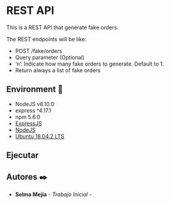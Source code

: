 # REST API

This is a REST API that generate fake orders.

The REST endpoints will be like:
* POST /fake/orders
* Query parameter (Optional) 
* ‘n’: Indicate how many fake orders to generate. Default to 1.
*  Return always a list of fake orders


## Environment 🚀
* NodeJS v8.10.0
* express ^4.17.1
* npm 5.6.0
* [ExpressJS](https://expressjs.com/es/)
* [NodeJS](https://nodejs.org/es/)
* [Ubuntu 18.04.2 LTS]()

## Ejecutar

## Autores ✒️
* **Selma Mejia** - *Trabajo Inicial* -
